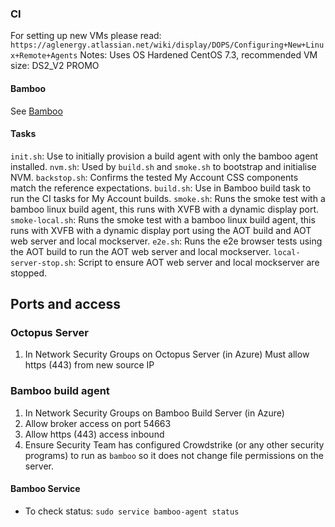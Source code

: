 ### CI
For setting up new VMs please read:
`https://aglenergy.atlassian.net/wiki/display/DOPS/Configuring+New+Linux+Remote+Agents`
Notes: Uses OS Hardened CentOS 7.3, recommended VM size: DS2_V2 PROMO

#### Bamboo
See [Bamboo](https://agl-bamboo.digital.agl.com.au/browse/AGAPPS)

#### Tasks
`init.sh`: Use to initially provision a build agent with only the bamboo agent installed.
`nvm.sh`: Used by `build.sh` and `smoke.sh` to bootstrap and initialise NVM.
`backstop.sh`: Confirms the tested My Account CSS components match the reference expectations.
`build.sh`: Use in Bamboo build task to run the CI tasks for My Account builds.
`smoke.sh`: Runs the smoke test with a bamboo linux build agent, this runs with XVFB with a dynamic display port.
`smoke-local.sh`: Runs the smoke test with a bamboo linux build agent, this runs with XVFB with a dynamic display port using the AOT build and AOT web server and local mockserver.
`e2e.sh`: Runs the e2e browser tests using the AOT build to run the AOT web server and local mockserver.
`local-server-stop.sh`: Script to ensure AOT web server and local mockserver are stopped.

## Ports and access
### Octopus Server
1.  In Network Security Groups on Octopus Server (in Azure)
    Must allow https (443) from new source IP

### Bamboo build agent
1.  In Network Security Groups on Bamboo Build Server (in Azure)
1.  Allow broker access on port 54663
1.  Allow https (443) access inbound
1.  Ensure Security Team has configured Crowdstrike (or any other security programs) to run as `bamboo` so it does not change file permissions on the server.

#### Bamboo Service
* To check status: `sudo service bamboo-agent status`